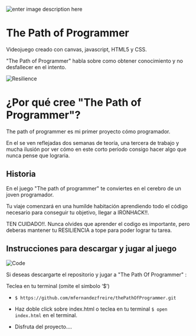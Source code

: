 ![enter image description here](https://res.cloudinary.com/dagreomkt/image/upload/v1585079694/Captura_de_pantalla_2020-03-24_a_las_20.54.38_swz15n.png)

# The Path of Programmer

Videojuego creado con canvas, javascript, HTML5 y CSS.  

"The Path of Programmer" habla sobre como obtener conocimiento y no desfallecer en el intento.  

![Resilience](https://res.cloudinary.com/dagreomkt/image/upload/v1581868748/Github/resilence_cr2vyq.png "Resilience")

# ¿Por qué cree "The Path of Programmer"?

The path of programmer es mi primer proyecto cómo programador.

En el se ven reflejadas dos semanas de teoría, una tercera de trabajo y mucha ilusión por ver cómo en este corto periodo consigo hacer algo que nunca pense que lograria.

## Historia

En el juego "The path of programmer" te conviertes en el cerebro de un joven programador. 

Tu viaje comenzará en una humilde habitación aprendiendo todo el código necesario para conseguir tu objetivo, llegar a IRONHACK!!.

TEN CUIDADO!!. Nunca olvides que aprender el codigo es importante, pero deberas mantener tu RESILIENCIA a tope para poder lograr tu tarea.


## Instrucciones para descargar y jugar al juego

![Code](https://res.cloudinary.com/dagreomkt/image/upload/v1585079616/Captura_de_pantalla_2020-03-24_a_las_20.53.21_tvvpoy.png "Code")

Si deseas descargarte el repositorio y jugar a "The Path Of Programmer" :

Teclea en tu terminal (omite el simbolo ‘$’)

- `$ https://github.com/mfernandezfreire/thePathOfProgrammer.git`

- Haz doble click sobre index.html o teclea en tu terminal `$ open index.html` en el terminal.

- Disfruta del proyecto....
